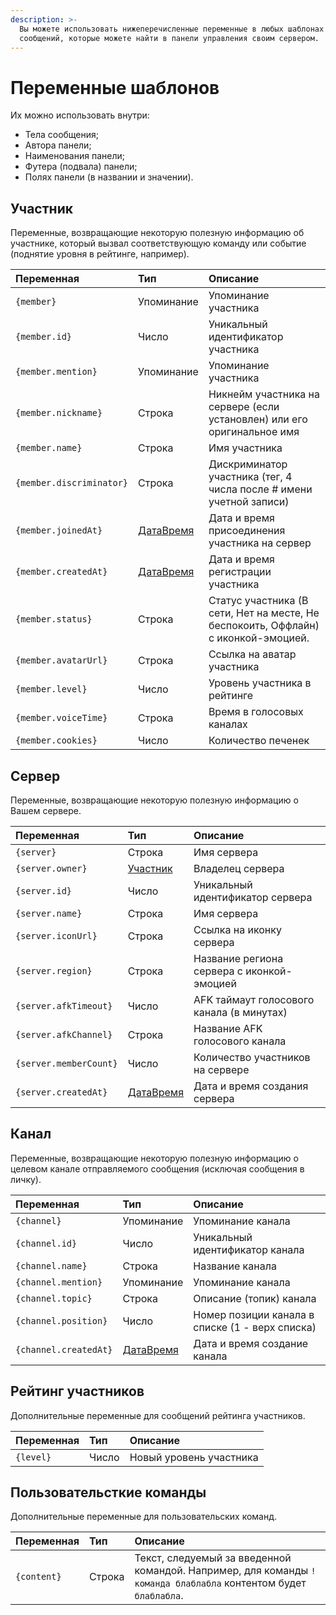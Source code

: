 ```yaml
---
description: >-
  Вы можете использовать нижеперечисленные переменные в любых шаблонах
  сообщений, которые можете найти в панели управления своим сервером.
---
```


# Переменные шаблонов

Их можно использовать внутри:

* Тела сообщения;
* Автора панели;
* Наименования панели;
* Футера \(подвала\) панели;
* Полях панели \(в названии и значении\).

## Участник

Переменные, возвращающие некоторую полезную информацию об участнике, который вызвал соответствующую команду или событие \(поднятие уровня в рейтинге, например\).

| Переменная | Тип | Описание |
| :--- | :--- | :--- |
| `{member}` | Упоминание | Упоминание участника |
| `{member.id}` | Число | Уникальный идентификатор участника |
| `{member.mention}` | Упоминание | Упоминание участника |
| `{member.nickname}` | Строка | Никнейм участника на сервере \(если установлен\) или его оригинальное  имя |
| `{member.name}` | Строка | Имя участника |
| `{member.discriminator}` | Строка | Дискриминатор участника \(тег, 4 числа после \# имени учетной записи\) |
| `{member.joinedAt}` | [ДатаВремя](data-types.md#datavremya) | Дата и время присоединения участника на сервер |
| `{member.createdAt}` | [ДатаВремя](data-types.md#datavremya) | Дата и время регистрации участника |
| `{member.status}` | Строка | Статус участника \(В сети, Нет на месте, Не беспокоить, Оффлайн\) с иконкой-эмоцией. |
| `{member.avatarUrl}` | Строка | Ссылка на аватар участника |
| `{member.level}` | Число | Уровень участника в рейтинге |
| `{member.voiceTime}` | Строка | Время в голосовых каналах |
| `{member.cookies}` | Число | Количество печенек |

## Сервер

Переменные, возвращающие некоторую полезную информацию о Вашем сервере.

| Переменная | Тип | Описание |
| :--- | :--- | :--- |
| `{server}` | Строка | Имя сервера |
| `{server.owner}` | [Участник](template-variables.md#uchastnik) | Владелец сервера |
| `{server.id}` | Число | Уникальный идентификатор сервера |
| `{server.name}` | Строка | Имя сервера |
| `{server.iconUrl}` | Строка | Ссылка на иконку сервера |
| `{server.region}` | Строка | Название региона сервера с иконкой-эмоцией |
| `{server.afkTimeout}` | Число | AFK таймаут голосового канала \(в минутах\) |
| `{server.afkChannel}` | Строка | Название AFK голосового канала |
| `{server.memberCount}` | Число | Количество участников на сервере |
| `{server.createdAt}` | [ДатаВремя](data-types.md#datavremya) | Дата и время создания сервера |

## Канал

Переменные, возвращающие некоторую полезную информацию о целевом канале отправляемого сообщения \(исключая сообщения в личку\).

| Переменная | Тип | Описание |
| :--- | :--- | :--- |
| `{channel}` | Упоминание | Упоминание канала |
| `{channel.id}` | Число | Уникальный идентификатор канала |
| `{channel.name}` | Строка | Название канала |
| `{channel.mention}` | Упоминание | Упоминание канала |
| `{channel.topic}` | Строка | Описание \(топик\) канала |
| `{channel.position}` | Число | Номер позиции канала в списке \(1 - верх списка\) |
| `{channel.createdAt}` | [ДатаВремя](data-types.md#datavremya) | Дата и время создание канала |

## Рейтинг участников

Дополнительные переменные для сообщений рейтинга участников.

| Переменная | Тип | Описание |
| :--- | :--- | :--- |
| `{level}` | Число | Новый уровень участника |

## Пользовательсткие команды

Дополнительные переменные для пользовательских команд.

| Переменная | Тип | Описание |
| :--- | :--- | :--- |
| `{content}` | Строка |  Текст, следуемый за введенной командой. Например, для команды `!команда блаблабла` контентом будет `блаблабла`. |

